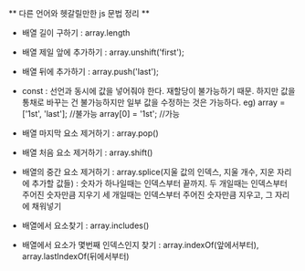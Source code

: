 ** 다른 언어와 헷갈릴만한 js 문법 정리 **


* 배열 길이 구하기 : array.length

* 배열 제일 앞에 추가하기 : array.unshift('first');

* 배열 뒤에 추가하기 : array.push('last');

* const
: 선언과 동시에 값을 넣어줘야 한다. 재할당이 불가능하기 때문.
  하지만 값을 통채로 바꾸는 건 불가능하지만 일부 값을 수정하는 것은 가능하다.
  eg) array = ['1st', 'last'];  //불가능
      array[0] = '1st'; //가능

* 배열 마지막 요소 제거하기 : array.pop()

* 배열 처음 요소 제거하기 : array.shift()

* 배열의 중간 요소 제거하기 : array.splice(지울 값의 인덱스, 지울 개수, 지운 자리에 추가할 값들)
: 숫자가 하나일때는 인덱스부터 끝까지. 
  두 개일때는 인덱스부터 주어진 숫자만큼 지우기
  세 개일때는 인덱스부터 주어진 숫자만큼 지우고, 그 자리에 채워넣기

* 배열에서 요소찾기 : array.includes()

* 배열에서 요소가 몇번째 인덱스인지 찾기 : array.indexOf(앞에서부터), array.lastIndexOf(뒤에서부터)